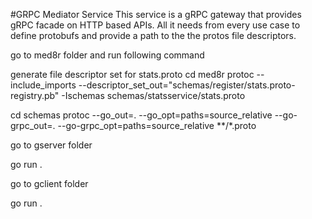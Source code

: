 #GRPC Mediator Service
This service is a gRPC gateway that provides gRPC facade on HTTP based APIs. All it needs from every use case to define protobufs and provide a path to the the protos file descriptors.

go to med8r folder and run following command

generate file descriptor set for stats.proto
cd med8r
protoc --include_imports --descriptor_set_out="schemas/register/stats.proto-registry.pb" -Ischemas schemas/statsservice/stats.proto

cd schemas
protoc --go_out=. --go_opt=paths=source_relative --go-grpc_out=. --go-grpc_opt=paths=source_relative **/*.proto

go to gserver folder

go run .


go to gclient folder

go run .
